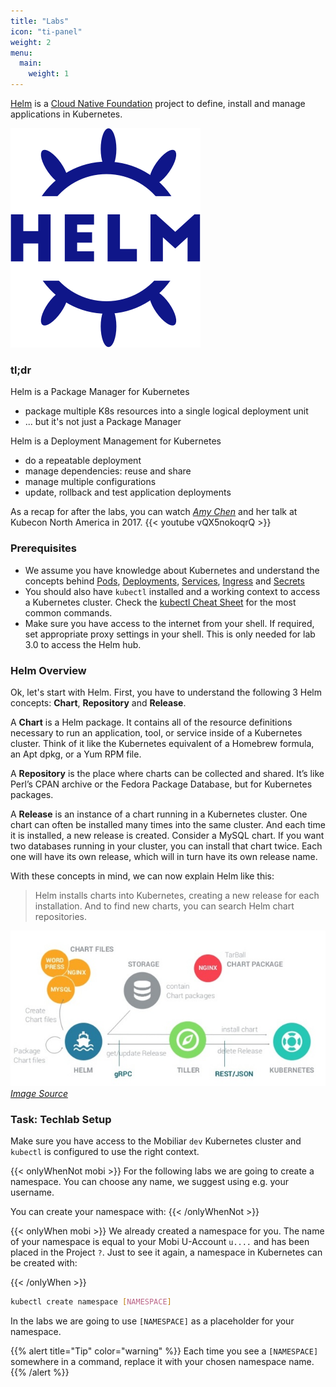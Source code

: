 ```yaml
---
title: "Labs"
icon: "ti-panel"
weight: 2
menu:
  main:
    weight: 1
---
```


[Helm](https://github.com/helm/helm) is a [Cloud Native Foundation](https://www.cncf.io/) project to define, install and manage applications in Kubernetes.

![Helm Logo](helm-horizontal-color.png)

### tl;dr

Helm is a Package Manager for Kubernetes
* package multiple K8s resources into a single logical deployment unit
* ... but it's not just a Package Manager

Helm is a Deployment Management for Kubernetes
* do a repeatable deployment
* manage dependencies: reuse and share
* manage multiple configurations
* update, rollback and test application deployments

As a recap for after the labs, you can watch *[Amy Chen](https://twitter.com/TheAmyCode)* and her talk at Kubecon North America in 2017.
{{< youtube vQX5nokoqrQ >}}

### Prerequisites

* We assume you have knowledge about Kubernetes and understand the concepts behind [Pods](https://kubernetes.io/docs/concepts/workloads/pods/pod/), [Deployments](https://kubernetes.io/docs/concepts/workloads/controllers/deployment/), [Services](https://kubernetes.io/docs/concepts/services-networking/service/), [Ingress](https://kubernetes.io/docs/concepts/services-networking/ingress/) and [Secrets](https://kubernetes.io/docs/concepts/services-networking/service/)
* You should also have `kubectl` installed and a working context to access a Kubernetes cluster. Check the [kubectl Cheat Sheet](https://kubernetes.io/docs/reference/kubectl/cheatsheet/) for the most common commands.
* Make sure you have access to the internet from your shell. If required, set appropriate proxy settings in your shell. This is only needed for lab 3.0 to access the Helm hub.


### Helm Overview

Ok, let's start with Helm. 
First, you have to understand the following 3 Helm concepts: **Chart**, **Repository** and **Release**.

A **Chart** is a Helm package. It contains all of the resource definitions necessary to run an application, tool, or service inside of a Kubernetes cluster. Think of it like the Kubernetes equivalent of a Homebrew formula, an Apt dpkg, or a Yum RPM file.

A **Repository** is the place where charts can be collected and shared. It’s like Perl’s CPAN archive or the Fedora Package Database, but for Kubernetes packages.

A **Release** is an instance of a chart running in a Kubernetes cluster. One chart can often be installed many times into the same cluster. And each time it is installed, a new release is created. Consider a MySQL chart. If you want two databases running in your cluster, you can install that chart twice. Each one will have its own release, which will in turn have its own release name.

With these concepts in mind, we can now explain Helm like this:

> Helm installs charts into Kubernetes, creating a new release for each installation. And to find new charts, you can search Helm chart repositories.

![Helm Architecture](architecture.png)
*[Image Source](https://www.slideshare.net/alexLM/helm-application-deployment-management-for-kubernetes)*

### Task: Techlab Setup

Make sure you have access to the Mobiliar `dev` Kubernetes cluster and `kubectl` is configured to use the right context.

{{< onlyWhenNot mobi >}}
For the following labs we are going to create a namespace. You can choose any name, we suggest using e.g. your username. 

You can create your namespace with:
{{< /onlyWhenNot >}}

{{< onlyWhen mobi >}}
We already created a namespace for you. The name of your namespace is equal to your Mobi U-Account `u....` and has been placed in the Project `?`. 
Just to see it again, a namespace in Kubernetes can be created with:

{{< /onlyWhen >}}

```bash
kubectl create namespace [NAMESPACE]
``` 
In the labs we are going to use `[NAMESPACE]` as a placeholder for your namespace.

{{% alert title="Tip" color="warning" %}}
Each time you see a `[NAMESPACE]` somewhere in a command, replace it with your chosen namespace name.
{{% /alert %}}





